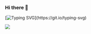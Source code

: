### Hi there 👋

[![Typing SVG](https://readme-typing-svg.herokuapp.com?color=%2336BCF7&lines=Good+to+see+you+here+Lets+Learn!)](https://git.io/typing-svg)

![](https://komarev.com/ghpvc/?username=mkumar9009&label=PROFILE+VIEWS)

<!--
**mkumar9009/mkumar9009** is a ✨ _special_ ✨ repository because its `README.md` (this file) appears on your GitHub profile.

Here are some ideas to get you started:

- 🔭 I’m currently working on ...
- 🌱 I’m currently learning ...
- 👯 I’m looking to collaborate on ...
- 🤔 I’m looking for help with ...
- 💬 Ask me about ...
- 📫 How to reach me: ...
- 😄 Pronouns: ...
- ⚡ Fun fact: ...
-->


